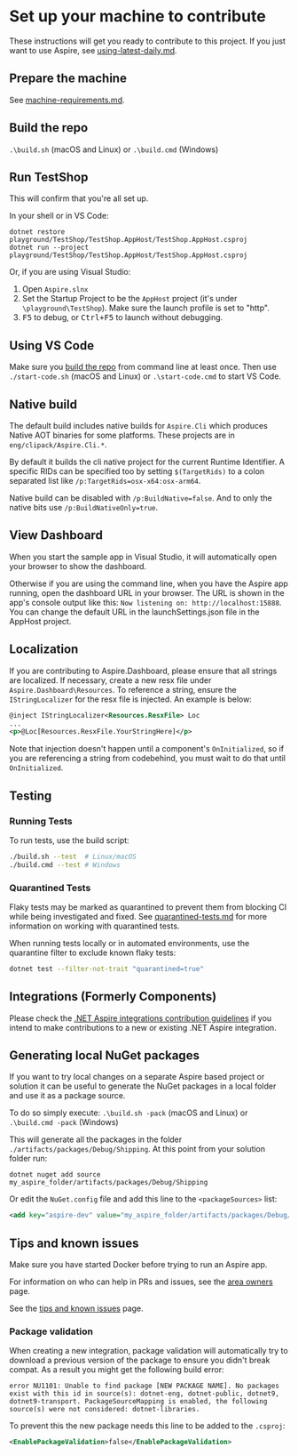 # Set up your machine to contribute

These instructions will get you ready to contribute to this project. If you just want to use Aspire, see [using-latest-daily.md](using-latest-daily.md).

## Prepare the machine

See [machine-requirements.md](machine-requirements.md).

## Build the repo

`.\build.sh` (macOS and Linux) or `.\build.cmd` (Windows)

## Run TestShop

This will confirm that you're all set up.

In your shell or in VS Code:

```shell
dotnet restore playground/TestShop/TestShop.AppHost/TestShop.AppHost.csproj
dotnet run --project playground/TestShop/TestShop.AppHost/TestShop.AppHost.csproj
```

Or, if you are using Visual Studio:

1. Open `Aspire.slnx`
1. Set the Startup Project to be the `AppHost` project (it's under `\playground\TestShop`). Make sure the launch profile is set to "http".
1. <kbd>F5</kbd> to debug, or <kbd>Ctrl+F5</kbd> to launch without debugging.

## Using VS Code

Make sure you [build the repo](#build-the-repo) from command line at least once. Then use `./start-code.sh` (macOS and Linux) or `.\start-code.cmd` to start VS Code.

## Native build

The default build includes native builds for `Aspire.Cli` which produces Native AOT binaries for some platforms. These projects are in `eng/clipack/Aspire.Cli.*`.

By default it builds the cli native project for the current Runtime Identifier. A specific RIDs can be specified too by setting `$(TargetRids)` to a colon separated list like `/p:TargetRids=osx-x64:osx-arm64`.

Native build can be disabled with `/p:BuildNative=false`. And to only the native bits use `/p:BuildNativeOnly=true`.

## View Dashboard

When you start the sample app in Visual Studio, it will automatically open your browser to show the dashboard.

Otherwise if you are using the command line, when you have the Aspire app running, open the dashboard URL in your browser. The URL is shown in the app's console output like this: `Now listening on: http://localhost:15888`. You can change the default URL in the launchSettings.json file in the AppHost project.

## Localization

If you are contributing to Aspire.Dashboard, please ensure that all strings are localized. If necessary,
create a new resx file under `Aspire.Dashboard\Resources`. To reference a string, ensure the `IStringLocalizer` for the resx file is
injected. An example is below:

```xml
@inject IStringLocalizer<Resources.ResxFile> Loc
...
<p>@Loc[Resources.ResxFile.YourStringHere]</p>
```

Note that injection doesn't happen until a component's `OnInitialized`, so if you are referencing a string from codebehind, you must wait to do that
until `OnInitialized`.

## Testing

### Running Tests

To run tests, use the build script:

```bash
./build.sh --test  # Linux/macOS
./build.cmd --test # Windows
```

### Quarantined Tests

Flaky tests may be marked as quarantined to prevent them from blocking CI while being investigated and fixed. See [quarantined-tests.md](quarantined-tests.md) for more information on working with quarantined tests.

When running tests locally or in automated environments, use the quarantine filter to exclude known flaky tests:

```bash
dotnet test --filter-not-trait "quarantined=true"
```

## Integrations (Formerly Components)

Please check the [.NET Aspire integrations contribution guidelines](../src/Components/README.md) if you intend to make contributions to a new or existing .NET Aspire integration.

## Generating local NuGet packages

If you want to try local changes on a separate Aspire based project or solution it can be useful to generate the NuGet packages
in a local folder and use it as a package source.

To do so simply execute:
`.\build.sh -pack` (macOS and Linux) or `.\build.cmd -pack` (Windows)

This will generate all the packages in the folder `./artifacts/packages/Debug/Shipping`. At this point from your solution folder run:

`dotnet nuget add source my_aspire_folder/artifacts/packages/Debug/Shipping`

Or edit the `NuGet.config` file and add this line to the `<packageSources>` list:

```xml
<add key="aspire-dev" value="my_aspire_folder/artifacts/packages/Debug/Shipping" />
```

## Tips and known issues

Make sure you have started Docker before trying to run an Aspire app.

For information on who can help in PRs and issues, see the [area owners](area-owners.md) page.

See the [tips and known issues](tips-and-known-issues.md) page.

### Package validation

When creating a new integration, package validation will automatically try to download a previous version of the package to ensure you didn't break compat. As a result you might get the following build error:

```shell
error NU1101: Unable to find package [NEW PACKAGE NAME]. No packages exist with this id in source(s): dotnet-eng, dotnet-public, dotnet9, dotnet9-transport. PackageSourceMapping is enabled, the following source(s) were not considered: dotnet-libraries.
```

To prevent this the new package needs this line to be added to the `.csproj`:

```xml
<EnablePackageValidation>false</EnablePackageValidation>
```
